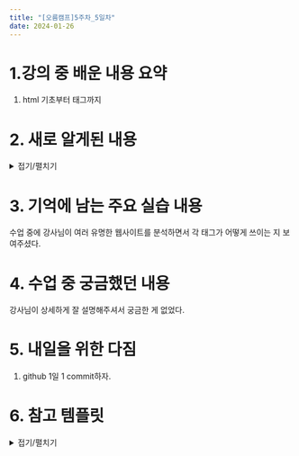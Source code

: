 ```yaml
---
title: "[오름캠프]5주차_5일차"
date: 2024-01-26
---
```


# 1.강의 중 배운 내용 요약  

1. html 기초부터 태그까지

# 2. 새로 알게된 내용

<details close>
<summary>접기/펼치기</summary>
<div markdown="1">

1. Live Server 익스텐션

    - Live Server 

    - Live Server 실행

        ![Live Server](https://devshin-91.github.io/fig/htmlCSS/day1/d1_1.png)

    - Live Server 화면

        ![Live Server](https://devshin-91.github.io/fig/htmlCSS/day1/d1_2.png)

2. Markup Validation

    - 링크 : validator.w3.org

        ![Live Server](https://devshin-91.github.io/fig/htmlCSS/day1/d1_3.png)

        ![Live Server](https://devshin-91.github.io/fig/htmlCSS/day1/d1_4.png)

    - W3C Web Validator 익스텐션

        ![Live Server](https://devshin-91.github.io/fig/htmlCSS/day1/d1_5.png)


        ![Live Server](https://devshin-91.github.io/fig/htmlCSS/day1/d1_6.png)

3. 웹 사이트에서 태그 부분 찾기(크롬 기준)

    - 개발자모드 접근(페이지에 우클릭-> 검사 -> ctrl + shift + c) -> 마우스 커서 드래그 -> 팝업창에서 마우스 커서가 가리키는 영역이 어떤 태그를 쓰는지 확인

    - 예시 : 에어비앤비 웹사이트의 헤더부분

        ![Live Server](https://devshin-91.github.io/fig/htmlCSS/day1/d1_8.png)


4. html 기초와 다양한 태그

    구조적으로 정리하기에는 너무 많을 거 같아서 메모장(Notepad++)에다 바로바로 메모함.

        html
        초월한 텍스트를 마크업으로 표현한 언어

        텍스트와 텍스트가 하이퍼링크로 연결된 것
        이런 텍스트들은 마크업으로 이루어져있음
        html은 이렇게 구성된 초언어.

        p 태그에는 여러개가 올 수 있는데,
        요소에서는 class라는 걸 붙여줘서 이름을 붙인다.

        열린태그와 닫힌태그는 완결성이 있어야 한다.
        부모태그는 부모태그에서 끝나야하고 자식 태그는 자식태그에서 끝나야한다.

        두번째 문장쪽은 문법이 잘못 상용됐는데, 이걸 브라우저에서는 또 보여줌.
        언어 자체에 예외처리가 잘 되어있어서 그럼.
        HTML의 경우, 오류가 아닌 임의의 결과를 알려주는 데, 이게 예상치 못한, 의도치 않은 화면이 나올 수 있음.
        그래서 꼭 마크업 검사를 진행해야함!


        https://validator.w3.org/

        # 빈 요소 / 셀프 클로징
        닫는 태그가 없는 태그가 있음


        현재 사용하는 HTML의 버전은 HTML: The Living Standard

        W3C Web Validator 설치

        주석 단축키 : ctrl + /
        본인이 작성한 함수에는 주석을 달아주자

        주석 단축키가 안 되는 경우에는 
        https://usingu.co.kr/frontend/vscode/vscode-%EC%A3%BC%EC%84%9D-%EB%8B%A8%EC%B6%95%ED%82%A4ctrl-%EA%B0%80-%EC%95%88%EB%90%A0-%EB%95%8C/

        구조 : 부모, 형제, 자식, 자손

        <!DOCTYPE html> 반드시 작성해야함! -> 최신버전의 html이라는 것을 명시하는 것
        만일 작성 안하면 구버전의 html 쓰는 거라고 인식하여 브라우저별로 따로 작동하게됨.

        <!DOCTYPE html>
        <html lang="en">
        <head>
        <meta charset="UTF-8">
        <meta http-equiv="X-UA-Compatible" content="IE=edge">
        <meta name="viewport" content="width=device-width, initial-scale=1.0">
        <title>Document</title>
        </head>
        <body>
        
        </body>
        </html>

        개발자 화면 : 우클릭 -> 검사

        <html lang="en"> 
        # 이렇게 되어있으면 영문사이트에서 뜨는 거라고
        # 한국에서 외국사이트에서 접속하면 번역하시겠습니까가 나오는 게 그사이트가 en으로 설정되어서
        # lang="ko" 또는 lang="ko-KR" 로 해주면 한국어 사용하는 걸로 인식된다. 그래서 이 설정이 굉장히 중요하다!
        # lang 자체는 이 태그 말고도 다른 데 쓰일 수 있고, 다 영어인 데 이건 한국어야 이런 식으로 표현이 가능하다.

        viewport : 우리가 페이지에서 보는 화면 
        width=device-width : 모바일 대응
        initial-scale=1.0 : 확대와 관련된 거로 1.0은 확대가 안 된 기본 비율

        link에서 
        rel은 관계

        <html>
        <head>
        <!-- 스타일 시트 링크 -->
        <link rel="stylesheet" href="style.css">
        
            <!-- 폰트 링크 -->
        <link rel="stylesheet" href="font.ttf">
        
            <!-- 파비콘 링크 -->
        <link rel="shortcut icon" href="favicon.ico"> 
        </head>
        <body>
        </body>
        </html>


        body는 사용자에게 보이는 영역으로 실제로 들어갈 내용을 담음

        블록 레벨 요소 vs 인라인 요소

        Block(ex: <div>)은 부모 요소의 전체 공간을 차지 
        다른 것을 감싼다.
        인라인 요소(ex :<span>) 안에 중첩될 수 없다! ; 즉, 블록 레벨 요소는 감쌀 수 있으나 감싸질 수 없다.
        인라인 요소는 블록 레벨안에 들어 갈 수 있음.

        anker라는 인라인 요소가 유일한 예외인게 얘는 블록요소를 감쌀 수 있음
        인라인요소 중에 a 태그의 경우, 안에 블록 요소 중첩 가능합니다!
        <a href=”#”><div></div></a>
        왜 예외? 링크를 클릭하기 쉽게 하려고.


        블록 레벨은 width, height을 지정 가능 ; css를 통해 크기를 자유롭게 조정 ; 반면 인라인 레벨은 크기에 한계가 있음

        인라인 레벨 요소
        인라인은 항상 블록 내에 포함
        한 라인에 여러개의 인라인 존재 가능
        새로운 줄을 만들지 않음
        인라인은 자기의 컨텐츠만 크기를 가짐. ; 너비 높이 크기 지정 못함

        div, span은 어쩔 수 없이 쓸 떄만 써야한다고 인식하고 쓰도록해야함.

        마크업의 다른 태그들은 다 의미가 있으나 div, span은 아무 의미가 없어서 보면 얻을 수 있는 정보가 없음.
        마크업의 태그들이 보통 의미가 있기 때문에, 마크업 언어는 시맨틱 언어라고도 불린다.

        div : 의미 x, 다른 태그들 묶기 위한 거 
        span : 의미 x, 인라인 요소

        2. Sections 
        Sections 에 해당하는 요소는 구역화하는 요소들임.
        2.1. header : 소개 및 탐색에 도움을 줌, head 태그와 혼동하지 말자, header 중첩 가능
        ex) 사이트 로고, 사이트 검색창 등
        2.2.
        <!-- 잘못된 예 -->
        <header>
            <header></header>
        </header>

        <header>
            <footer>
            </footer>
        </header>


        # 네이버의 예 : header 사용 x
        IE 는 6-8버전에서 header를 안 씀. 그래서 header를 안 쓰고 div를 쓰는 사이트들은 
        IE 6-8 버전 사용하는 사용자들 배려.

        다른 사이트들은 보통 header를 사용

        nav : 현재 페이지 내 다른 페이지로 링크 보여줌 ; 메뉴, 목차
        예) airbnb
        - 메뉴
        <nav>
            <ul>
                <li><a href="#">위니브</a></li>
                <li><a href="#">About</a></li>
                <li><a href="#">Contact</a></li>
            </ul>
        </nav>

        - 브레드크럼
        <nav>
            <ol>
                <li><a href="#">위니브</a></li>
                <li><a href="#">캐릭터소개</a></li>
                <li>라이캣</li>
            </ol>
        </nav>

        footer : 페이지의 작성자, 저작권정보, 관련 문서 등의 내용을 담음

        뭔가 막히면 공식 문서 참고 : MDN, https://developer.mozilla.org/ko/

        main : 한 페이지에서 한 번만 사용 가능 ; 주요 콘텐츠를 다루기 때문

        article : 독립적으로 구분해 배포하거나 재사용할 수 있는 구획, 뉴스 홈페이지나, 기사, 게시판, 블로그 글, 페이지 안에서 독립적으로 기능할 수 있음, 제목 요소 포함되어야, 네이버 -> 날씨 증시 위젯 보드 등등 즉, 독립적

        section : 아티클과 비슷. 제목 요소 포함되어야. 섹션은 연속되어야함. 내용이 연결성이 있음.

        aside : 옆에 붙이고 문서의 내용과 간접적으로 연관 ; 보조적인 역할만 ; 각주 광고 배너 ; 본문의 내용과는 크게 상관없는 내용

        html, css, javascript : 인터프리터 언어, 별도의 컴파일 과정은 없고 브라우저가 이들을 실행함.  interpreter가 중간에 브라우저에게 태그에 대해 알려주고 실행을 요청


        3. Contents

        h1, h2, h3, h4, h5,h6

        heading : 제목

        웹 페이지가 하나의 책이라고 가정할 때 제목 태그는 목차와 같음

        ```html
        <h1>위니브</h1>
            <h2>위니브 캐릭터</h2>
                <h3>라이캣</h3>
                <h3>칠리</h3>
                <h3>개리</h3>
            <h2>위니브 소개</h2>
                <h3>위니브는...</h3>
                <h3>위니브 커리큘럼</h3>
        ```

        <h1>위니브</h1>
                <h3>라이캣</h3> <!-- X -->
            <h2>위니브 캐릭터</h2>
                <h3>칠리</h3>
                <h3>개리</h3>
            <h2>위니브 소개</h2>
                    <h4>위니브는...</h4> <!-- X -->
                <h3>위니브 커리큘럼</h3>



        a

        <a href="b.html">b.html으로 이동</a>
        <a href="b.html" target="_blank">b.html 새탭으로 이동</a>
        <a href="b.html" download>b.html 파일 다운로드</a>
        <a href="mailto:google@gmail.com">mailto:google@gmail.com</a>
        <a href="tel:010-0000-0000">010-1234-1234</a>

        mailto -> outlook 으로 연결
        tel -> 바로 전화할 수 있게

        # : hash

        hash link 를 이용하면 anchor를 통해 페이지 내에서 이동 할 수 있음.
        <a href = #myid>

        <header = myid>
        내용
        </header>

        p : 문단 구조를 P tag로 감쌈. P tag는 한 라인을 다 차지해 자연스럽게 줄바꿈이 가능. P tag안에 완결되어있는 문장을 넣어야함. 줄바꿈이 필요한 부분 앞에 <br>태그 넣기

        strong : 볼드 처리

        hr 태그 : line break

        code 쓸때는 

        code 태그 : 짧은 코드를 표현할 때 사용

        pre : 들여쓰기, 텍스트를 사용해서 그림을 그릴 떄 사용하는 태그

        4. 목록 태그

        <ol type="i">
        <li>Introduction</li>
        <li>List of Grievances</li>
        <li>Conclusion</li>
        </ol>

        ol : 순서가 있는 목록표시
        ul : 순서가 없는 목록표시

        li : list item
        다른 숫자부터 시작하고 싶으면 ol에 start="시작번호"를 넣음

        <p>Finishing places of contestants not in the winners' circle:</p>

        <ol start="4">
        <li>Speedwalk Stu</li>
        <li>Saunterin' Sam</li>
        <li>Slowpoke Rodriguez</li>
        </ol>

        5. Media 

        img



</div>
</details>


# 3. 기억에 남는 주요 실습 내용
수업 중에 강사님이 여러 유명한 웹사이트를 분석하면서 각 태그가 어떻게 쓰이는 지 보여주셨다.

# 4. 수업 중 궁금했던 내용
강사님이 상세하게 잘 설명해주셔서 궁금한 게 없었다.

# 5. 내일을 위한 다짐
1. github 1일 1 commit하자.

# 6. 참고 템플릿

<details close>
<summary>접기/펼치기</summary>
<div markdown="1">
    
    [오늘 강의 요약 정리] - 오늘 어떤 것을 배웠나요?

    [오늘의 발견] - 오늘 배웠던 것 중에 처음 알았던 것은 어떤 것이 있었나요?

    [오늘의 실습] - 실습때 했던 코드를 첨부하는 것을 추천드립니다.

    [오늘의 질문] - 이해가 가지 않았다던가? 추가적으로 궁금한 것을 정리해보세요.

    [오늘의 복습] - 남은 시간 동안 어떻게 복습할 것인지?

    [내일을 위한 다짐] - 개인적인 피드백을 적어보고, 중간에 마음이 꺾이지 않기 위해 나의 다짐을 적어보고, 오늘을 정리해봅시다.

</div>
</details>
